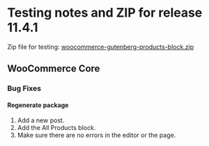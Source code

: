 # Testing notes and ZIP for release 11.4.1

Zip file for testing: [woocommerce-gutenberg-products-block.zip](https://github.com/woocommerce/woocommerce-blocks/files/13166106/woocommerce-gutenberg-products-block.zip)

## WooCommerce Core

### Bug Fixes

#### Regenerate package

1. Add a new post.
2. Add the All Products block.
3. Make sure there are no errors in the editor or the page.
